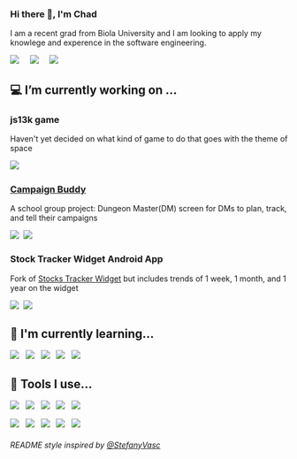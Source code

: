 ### Hi there 👋, I'm Chad
I am a recent grad from Biola University and I am looking to apply my knowlege and experence in the software engineering.

<a href="https://twitter.com/chadrt21"><img src="https://img.shields.io/badge/twitter-%231DA1F2.svg?&style=for-the-badge&logo=twitter&logoColor=white" /></a>&nbsp;&nbsp;&nbsp;&nbsp; <a href="https://www.linkedin.com/in/chad-ross-200a30110/"><img src="https://img.shields.io/badge/linkedin-%230077B5.svg?&style=for-the-badge&logo=linkedin&logoColor=white" /></a>&nbsp;&nbsp;&nbsp;&nbsp; <a href="https://chadrt21.github.io/"><img src="https://img.shields.io/badge/Blog | CS Bits-343a40.svg?&style=for-the-badge&logoColor=white" /></a>&nbsp;&nbsp;&nbsp;&nbsp;


<!--
**chadrt21/chadrt21** is a ✨ _special_ ✨ repository because its `README.md` (this file) appears on your GitHub profile.

Here are some ideas to get you started:

- 🔨 I’m currently working on ...
- 🌱 I’m currently learning ...
- 👯 I’m looking to collaborate on ...
- 🤔 I’m looking for help with ...
- 💬 Ask me about ...
- 📫 How to reach me: ...
- ⚡ Fun fact: ...
-->


## 💻 I’m currently working on ...
### js13k game
Haven't yet decided on what kind of game to do that goes with the theme of space
  
<img src="https://img.shields.io/badge/javascript%20-%23F7DF1E.svg?&style=for-the-badge&logo=javascript&logoColor=white" />&nbsp;&nbsp;
### [Campaign Buddy](https://github.com/chadrt21/dnd-webMaster)
A school group project: Dungeon Master(DM) screen for DMs to plan, track, and tell their campaigns 

<img src="https://img.shields.io/badge/javascript%20-%23F7DF1E.svg?&style=for-the-badge&logo=javascript&logoColor=white" />&nbsp;&nbsp;<img src="https://img.shields.io/badge/python%20-%231572B6.svg?&style=for-the-badge&logo=python&logoColor=white" />&nbsp;&nbsp;
### Stock Tracker Widget Android App
Fork of [Stocks Tracker Widget](https://github.com/premnirmal/StockTicker) but includes trends of 1 week, 1 month, and 1 year on the widget

 <img src="https://img.shields.io/badge/android_studio%20-%669933.svg?&style=for-the-badge&logo=android-studio&logoColor=white" />&nbsp;&nbsp;<img src="https://img.shields.io/badge/Kotlin%20-FF8C00.svg?&style=for-the-badge&logo=Kotlin&logoColor=white" />&nbsp;&nbsp;

## 🌱 I'm currently learning...
<p >
  <img src="https://img.shields.io/badge/jquery%20-%230769ad.svg?&style=for-the-badge&logo=jquery&logoColor=white" />&nbsp;&nbsp;
  <img src="https://img.shields.io/badge/javascript%20-%23F7DF1E.svg?&style=for-the-badge&logo=javascript&logoColor=white" />&nbsp;&nbsp;
  <img src="https://img.shields.io/badge/php%20-%230769ad.svg?&style=for-the-badge&logo=php&logoColor=white" />&nbsp;&nbsp;
  <img src="https://img.shields.io/badge/android_studio%20-%669933.svg?&style=for-the-badge&logo=android-studio&logoColor=white" />&nbsp;&nbsp;
  <img src="https://img.shields.io/badge/Kotlin%20-FF8C00.svg?&style=for-the-badge&logo=Kotlin&logoColor=white" />&nbsp;&nbsp;
</p>

## :hammer: Tools I use...
<p>
  <img src="https://img.shields.io/badge/python%20-%231572B6.svg?&style=for-the-badge&logo=python&logoColor=white" />&nbsp;&nbsp;
  <img src="https://img.shields.io/badge/c%2B%2B%20-%231572B6.svg?&style=for-the-badge&logo=c%2B%2B&logoColor=white" />&nbsp;&nbsp;
  <img src="https://img.shields.io/badge/Java%20-FF8C00.svg?&style=for-the-badge&logo=Java&logoColor=white" />&nbsp;&nbsp;
  <img src="https://img.shields.io/badge/javascript%20-%23F7DF1E.svg?&style=for-the-badge&logo=javascript&logoColor=white" />&nbsp;&nbsp;
  <img src="https://img.shields.io/badge/android_studio%20-%669933.svg?&style=for-the-badge&logo=android-studio&logoColor=white" />&nbsp;&nbsp;
</p>
<p >
  <img src="https://img.shields.io/badge/atom%20-90b061.svg?&style=for-the-badge&logo=atom&logoColor=white" />&nbsp;&nbsp;
  <img src="https://img.shields.io/badge/github%20-333.svg?&style=for-the-badge&logo=github&logoColor=white" />&nbsp;&nbsp;
  <img src="https://img.shields.io/badge/ubuntu%20-E95420.svg?&style=for-the-badge&logo=ubuntu&logoColor=white" />&nbsp;&nbsp;
  <img src="https://img.shields.io/badge/Slack%20-4A154B.svg?&style=for-the-badge&logo=Slack&logoColor=white" />&nbsp;&nbsp;
  <img src="https://img.shields.io/badge/discord%20-738ADB.svg?&style=for-the-badge&logo=discord&logoColor=white" />&nbsp;&nbsp;
</p>

###### README style inspired by [@StefanyVasc](https://github.com/StefanyVasc)

